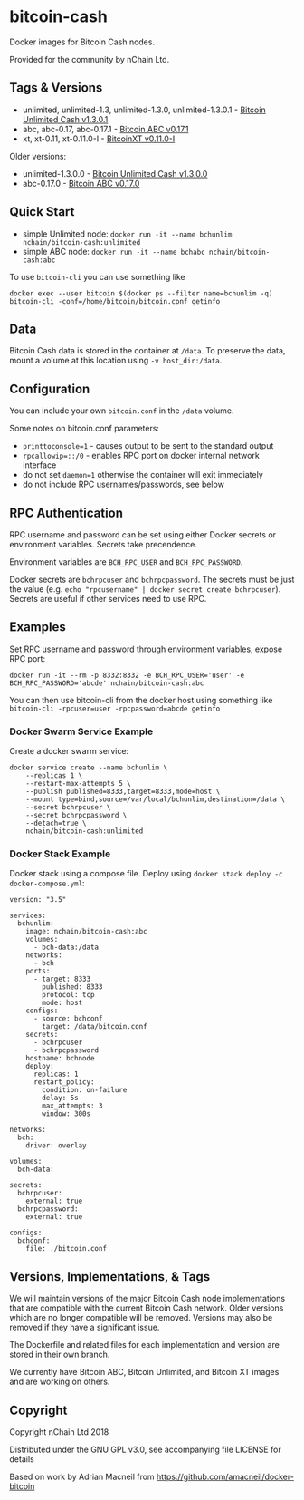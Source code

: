 # bitcoin-cash
Docker images for Bitcoin Cash nodes.

Provided for the community by nChain Ltd.

## Tags & Versions
* unlimited, unlimited-1.3, unlimited-1.3.0, unlimited-1.3.0.1 - [Bitcoin Unlimited Cash v1.3.0.1](https://github.com/nchain-research/bitcoin-cash-docker/blob/unlimited-1.3.0.1/docker/Dockerfile)
* abc, abc-0.17, abc-0.17.1 - [Bitcoin ABC v0.17.1](https://github.com/nchain-research/bitcoin-cash-docker/blob/abc-0.17.1/docker/Dockerfile)
* xt, xt-0.11, xt-0.11.0-I - [BitcoinXT v0.11.0-I](https://github.com/nchain-research/bitcoin-cash-docker/blob/xt-0.11.0-I/docker/Dockerfile)

Older versions:
* unlimited-1.3.0.0 - [Bitcoin Unlimited Cash v1.3.0.0](https://github.com/nchain-research/bitcoin-cash-docker/blob/unlimited-1.3.0.0/docker/Dockerfile)
* abc-0.17.0 - [Bitcoin ABC v0.17.0](https://github.com/nchain-research/bitcoin-cash-docker/blob/abc-0.17.0/docker/Dockerfile)

## Quick Start

* simple Unlimited node: `docker run -it --name bchunlim nchain/bitcoin-cash:unlimited`
* simple ABC node: `docker run -it --name bchabc nchain/bitcoin-cash:abc`

To use `bitcoin-cli` you can use something like
````
docker exec --user bitcoin $(docker ps --filter name=bchunlim -q) bitcoin-cli -conf=/home/bitcoin/bitcoin.conf getinfo
````

## Data 
Bitcoin Cash data is stored in the container at `/data`. To preserve the data, mount
a volume at this location using `-v host_dir:/data`.

## Configuration
You can include your own `bitcoin.conf` in the `/data` volume.

Some notes on bitcoin.conf parameters:
* `printtoconsole=1` - causes output to be sent to the standard output
* `rpcallowip=::/0` - enables RPC port on docker internal network interface
* do not set `daemon=1` otherwise the container will exit immediately
* do not include RPC usernames/passwords, see below

## RPC Authentication
RPC username and password can be set using either Docker secrets or environment variables. 
Secrets take precendence.

Environment variables are `BCH_RPC_USER` and `BCH_RPC_PASSWORD`.

Docker secrets are `bchrpcuser` and `bchrpcpassword`. The secrets must be just the value
(e.g. `echo "rpcusername" | docker secret create bchrpcuser`). Secrets are useful if other
services need to use RPC.

## Examples
Set RPC username and password through environment variables, expose RPC port:
````
docker run -it --rm -p 8332:8332 -e BCH_RPC_USER='user' -e BCH_RPC_PASSWORD='abcde' nchain/bitcoin-cash:abc
````
You can then use bitcoin-cli from the docker host using something like `bitcoin-cli -rpcuser=user -rpcpassword=abcde getinfo`

### Docker Swarm Service Example
Create a docker swarm service:
````
docker service create --name bchunlim \
	--replicas 1 \
	--restart-max-attempts 5 \
	--publish published=8333,target=8333,mode=host \
	--mount type=bind,source=/var/local/bchunlim,destination=/data \
	--secret bchrpcuser \
	--secret bchrpcpassword \
	--detach=true \
	nchain/bitcoin-cash:unlimited
````

### Docker Stack Example
Docker stack using a compose file. Deploy using `docker stack deploy -c docker-compose.yml`:
````
version: "3.5"

services:
  bchunlim:
    image: nchain/bitcoin-cash:abc
    volumes:
      - bch-data:/data
    networks:
      - bch
    ports:
      - target: 8333
        published: 8333
        protocol: tcp
        mode: host
    configs:
      - source: bchconf
        target: /data/bitcoin.conf
    secrets:
      - bchrpcuser
      - bchrpcpassword
    hostname: bchnode
    deploy:
      replicas: 1
      restart_policy:
        condition: on-failure
        delay: 5s
        max_attempts: 3
        window: 300s

networks:
  bch:
    driver: overlay

volumes:
  bch-data:

secrets:
  bchrpcuser:
    external: true
  bchrpcpassword:
    external: true

configs:
  bchconf:
    file: ./bitcoin.conf
````

## Versions, Implementations, & Tags
We will maintain versions of the major Bitcoin Cash node implementations that are compatible with the
current Bitcoin Cash network. Older versions which are no longer compatible will be removed. Versions
may also be removed if they have a significant issue.

The Dockerfile and related files for each implementation and version are stored in their own branch.

We currently have Bitcoin ABC, Bitcoin Unlimited, and Bitcoin XT images and are working on others.

## Copyright
Copyright nChain Ltd 2018

Distributed under the GNU GPL v3.0, see accompanying file LICENSE for details

Based on work by Adrian Macneil from https://github.com/amacneil/docker-bitcoin

